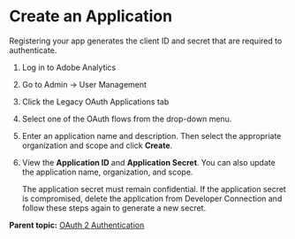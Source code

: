 # Create an Application

Registering your app generates the client ID and secret that are required to authenticate.

1.  Log in to Adobe Analytics
2.  Go to Admin -> User Management
3.  Click the Legacy OAuth Applications tab
4.  Select one of the OAuth flows from the drop-down menu.
5.  Enter an application name and description. Then select the appropriate organization and scope and click **Create**.
6.  View the **Application ID** and **Application Secret**. You can also update the application name, organization, and scope.

    The application secret must remain confidential. If the application secret is compromised, delete the application from Developer Connection and follow these steps again to generate a new secret.


**Parent topic:** [OAuth 2 Authentication](auth_overview.md)

